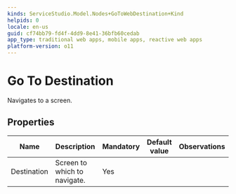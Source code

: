 ```yaml
---
kinds: ServiceStudio.Model.Nodes+GoToWebDestination+Kind
helpids: 0
locale: en-us
guid: cf74bb79-fd4f-4dd9-8e41-36bfb60cedab
app_type: traditional web apps, mobile apps, reactive web apps
platform-version: o11
---
```


# Go To Destination

Navigates to a screen.  

## Properties

<table markdown="1">
<thead>
<tr>
<th>Name</th>
<th>Description</th>
<th>Mandatory</th>
<th>Default value</th>
<th>Observations</th>
</tr>
</thead>
<tbody>
<tr>
<td title="Destination">Destination</td>
<td>Screen to which to navigate.</td>
<td>Yes</td>
<td></td>
<td></td>
</tr>
</tbody>
</table>

